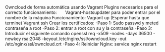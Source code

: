 Owncloud de forma automática usando Vagrant
Plugins necesarios para el correcto funcionamiento:
        Vagrant-hostsupdater para poder entrar por el nombre de la máquina
Funcionamiento:
        Vagrant up (Esperar hasta que termine)
        Vagrant ssh 
        Crear los certificados:
                -Paso 1: Sudo passwd y meted contraseña a root
                -Paso 2: entrar a root con su y la contraseña
                -Paso 3: Introducir el siguiente comando openssl req -x509 -nodes -days 36500 -newkey rsa:2048 -keyout /etc/nginx/ssl/owncloud.key -out /etc/nginx/ssl/owncloud.crt
                -Paso 4: Reiniciar Nginx: service nginx restart

